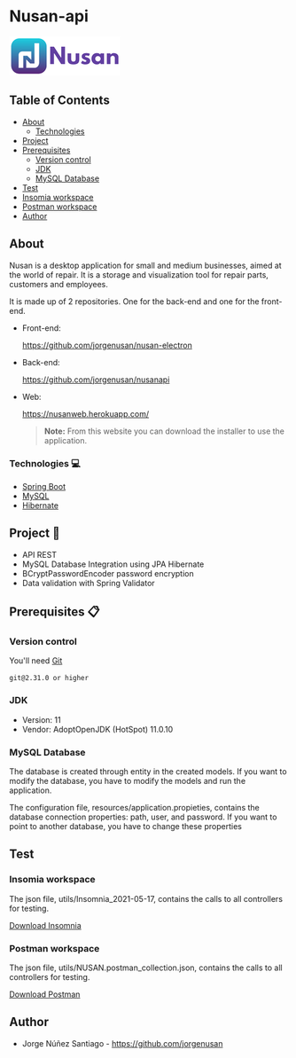 # Nusan-api

![Image text](https://github.com/jorgenusan/nusan-electron/blob/master/src/img/LogoCompleto200.png)

 ## Table of Contents
 
 * [About](#about)
   * [Technologies](#technologies-computer)
 * [Project](#project-rocket)
 * [Prerequisites](#prerequisites-clipboard)
    * [Version control](#version-control)
    * [JDK](#jdk)
    * [MySQL Database](#mysql-database)
 * [Test](#test)
 * [Insomia workspace](#insomia-workspace)
 * [Postman workspace](#postman-workspace)
 * [Author](#author)

 ## About
 
 Nusan is a desktop application for small and medium businesses, aimed at the world of repair. 
 It is a storage and visualization tool for repair parts, customers and employees.
 
 It is made up of 2 repositories. One for the back-end and one for the front-end.
 
 * Front-end:
 
    https://github.com/jorgenusan/nusan-electron

 * Back-end:
  
    https://github.com/jorgenusan/nusanapi
    
 * Web:
 
    https://nusanweb.herokuapp.com/
    
    >**Note:**
    >From this website you can download the installer to use the application.
    
### Technologies :computer:

* [Spring Boot](https://spring.io/projects/spring-boot)
* [MySQL](https://www.mysql.com/)
* [Hibernate](https://hibernate.org/)
    
## Project :rocket:

* API REST
* MySQL Database Integration using JPA Hibernate
* BCryptPasswordEncoder password encryption
* Data validation with Spring Validator

## Prerequisites :clipboard:

### Version control

You'll need [Git](https://git-scm.com/)

```
git@2.31.0 or higher
```

### JDK

* Version: 11
* Vendor: AdoptOpenJDK (HotSpot) 11.0.10

### MySQL Database

The database is created through entity in the created models. If you want to modify the database, you have to modify the models and run the application.

The configuration file, resources/application.propieties, contains the database connection properties: path, user, and password. If you want to point to another database, you have to change these properties

## Test

### Insomia workspace

The json file, utils/Insomnia_2021-05-17, contains the calls to all controllers for testing.

[Download Insomnia](https://insomnia.rest/download)

### Postman workspace

The json file, utils/NUSAN.postman_collection.json, contains the calls to all controllers for testing.

[Download Postman](https://www.postman.com/downloads/)

## Author

* Jorge Núñez Santiago - https://github.com/jorgenusan

